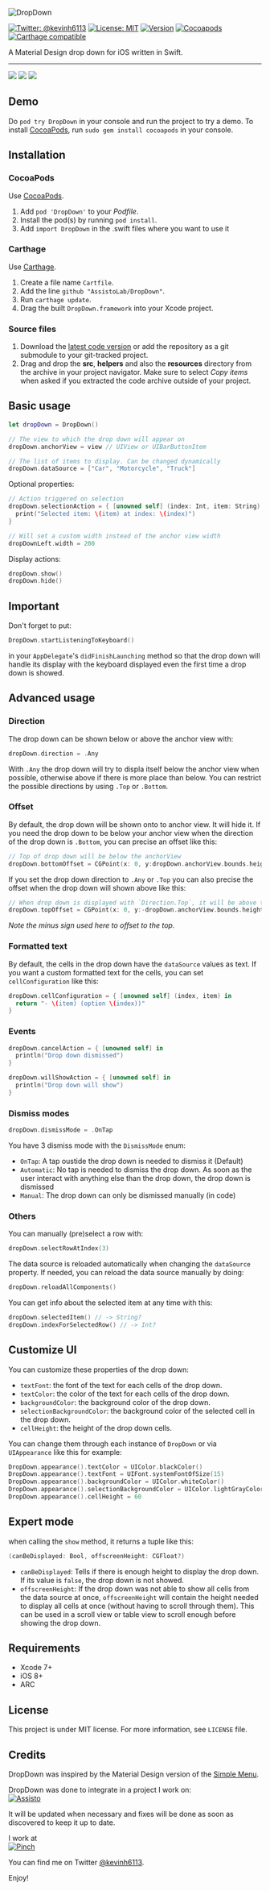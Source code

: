 ![DropDown](Screenshots/logo.png)

[![Twitter: @kevinh6113](http://img.shields.io/badge/contact-%40kevinh6113-70a1fb.svg?style=flat)](https://twitter.com/kevinh6113)
[![License: MIT](http://img.shields.io/badge/license-MIT-70a1fb.svg?style=flat)](https://github.com/AssistoLab/DropDown/blob/master/README.md)
[![Version](http://img.shields.io/badge/version-1.0.1-green.svg?style=flat)](https://github.com/AssistoLab/DropDown)
[![Cocoapods](http://img.shields.io/badge/Cocoapods-available-green.svg?style=flat)](http://cocoadocs.org/docsets/DropDown/)
[![Carthage compatible](https://img.shields.io/badge/Carthage-compatible-4BC51D.svg?style=flat)](https://github.com/Carthage/Carthage)


A Material Design drop down for iOS written in Swift.
***

[![](Screenshots/1.png)](Screenshots/1.png)
[![](Screenshots/2.png)](Screenshots/2.png)
[![](Screenshots/3.png)](Screenshots/3.png)

## Demo

Do `pod try DropDown` in your console and run the project to try a demo.
To install [CocoaPods](http://www.cocoapods.org), run `sudo gem install cocoapods` in your console.

## Installation

### CocoaPods

Use [CocoaPods](http://www.cocoapods.org).

1. Add `pod 'DropDown'` to your *Podfile*.
2. Install the pod(s) by running `pod install`.
3. Add `import DropDown` in the .swift files where you want to use it

### Carthage

Use [Carthage](https://github.com/Carthage/Carthage).

1. Create a file name `Cartfile`.
2. Add the line `github "AssistoLab/DropDown"`.
3. Run `carthage update`.
4. Drag the built `DropDown.framework` into your Xcode project.

### Source files

1. Download the [latest code version](http://github.com/AssistoLab/DropDown/archive/master.zip) or add the repository as a git submodule to your git-tracked project.
2. Drag and drop the **src**, **helpers** and also the **resources** directory from the archive in your project navigator. Make sure to select *Copy items* when asked if you extracted the code archive outside of your project.

## Basic usage

```swift
let dropDown = DropDown()

// The view to which the drop down will appear on
dropDown.anchorView = view // UIView or UIBarButtonItem

// The list of items to display. Can be changed dynamically
dropDown.dataSource = ["Car", "Motorcycle", "Truck"]
```

Optional properties:

```swift
// Action triggered on selection
dropDown.selectionAction = { [unowned self] (index: Int, item: String) in
  print("Selected item: \(item) at index: \(index)")
}

// Will set a custom width instead of the anchor view width
dropDownLeft.width = 200
```

Display actions:

```swift
dropDown.show()
dropDown.hide()
```

## Important

Don't forget to put:

```swift
DropDown.startListeningToKeyboard()
```

in your `AppDelegate`'s `didFinishLaunching` method so that the drop down will handle its display with the keyboard displayed even the first time a drop down is showed.

## Advanced usage

### Direction

The drop down can be shown below or above the anchor view with:
```swift
dropDown.direction = .Any
```

With `.Any` the drop down will try to displa itself below the anchor view when possible, otherwise above if there is more place than below.
You can restrict the possible directions by using `.Top` or `.Bottom`.

### Offset

By default, the drop down will be shown onto to anchor view. It will hide it.
If you need the drop down to be below your anchor view when the direction of the drop down is `.Bottom`, you can precise an offset like this:

```swift
// Top of drop down will be below the anchorView
dropDown.bottomOffset = CGPoint(x: 0, y:dropDown.anchorView.bounds.height)
```

If you set the drop down direction to `.Any` or `.Top` you can also precise the offset when the drop down will shown above like this:

```swift
// When drop down is displayed with `Direction.Top`, it will be above the anchorView
dropDown.topOffset = CGPoint(x: 0, y:-dropDown.anchorView.bounds.height)
```
*Note the minus sign used here to offset to the top.*

### Formatted text

By default, the cells in the drop down have the `dataSource` values as text.
If you want a custom formatted text for the cells, you can set `cellConfiguration` like this:

```swift
dropDown.cellConfiguration = { [unowned self] (index, item) in
  return "- \(item) (option \(index))"
}
```

### Events

```swift
dropDown.cancelAction = { [unowned self] in
  println("Drop down dismissed")
}

dropDown.willShowAction = { [unowned self] in
  println("Drop down will show")
}
```

### Dismiss modes

```swift
dropDown.dismissMode = .OnTap
```

You have 3 dismiss mode with the `DismissMode` enum:

- `OnTap`: A tap oustide the drop down is needed to dismiss it (Default)
- `Automatic`: No tap is needed to dismiss the drop down. As soon as the user interact with anything else than the drop down, the drop down is dismissed
- `Manual`: The drop down can only be dismissed manually (in code)

### Others

You can manually (pre)select a row with:

```swift
dropDown.selectRowAtIndex(3)
```

The data source is reloaded automatically when changing the `dataSource` property.
If needed, you can reload the data source manually by doing:

```swift
dropDown.reloadAllComponents()
```

You can get info about the selected item at any time with this:

```swift
dropDown.selectedItem() // -> String?
dropDown.indexForSelectedRow() // -> Int?
```

## Customize UI

You can customize these properties of the drop down:

- `textFont`: the font of the text for each cells of the drop down.
- `textColor`: the color of the text for each cells of the drop down.
- `backgroundColor`: the background color of the drop down.
- `selectionBackgroundColor`: the background color of the selected cell in the drop down.
- `cellHeight`: the height of the drop down cells.

You can change them through each instance of `DropDown` or via `UIAppearance` like this for example:

```swift
DropDown.appearance().textColor = UIColor.blackColor()
DropDown.appearance().textFont = UIFont.systemFontOfSize(15)
DropDown.appearance().backgroundColor = UIColor.whiteColor()
DropDown.appearance().selectionBackgroundColor = UIColor.lightGrayColor()
DropDown.appearance().cellHeight = 60
```

## Expert mode

when calling the `show` method, it returns a tuple like this:

```swift
(canBeDisplayed: Bool, offscreenHeight: CGFloat?)
```

- `canBeDisplayed`: Tells if there is enough height to display the drop down. If its value is `false`, the drop down is not showed.
- `offscreenHeight`: If the drop down was not able to show all cells from the data source at once, `offscreenHeight` will contain the height needed to display all cells at once (without having to scroll through them). This can be used in a scroll view or table view to scroll enough before showing the drop down.

## Requirements

* Xcode 7+
* iOS 8+
* ARC

## License

This project is under MIT license. For more information, see `LICENSE` file.

## Credits

DropDown was inspired by the Material Design version of the [Simple Menu](http://www.google.com/design/spec/components/menus.html#menus-simple-menus).

DropDown was done to integrate in a project I work on:<br/>
[![Assisto](https://assis.to/images/logouser_dark.png)](https://assis.to)

It will be updated when necessary and fixes will be done as soon as discovered to keep it up to date.

I work at<br/>
[![Pinch](http://pinch.eu/img/pinch-logo.png)](http://pinch.eu)

You can find me on Twitter [@kevinh6113](https://twitter.com/kevinh6113).

Enjoy!
